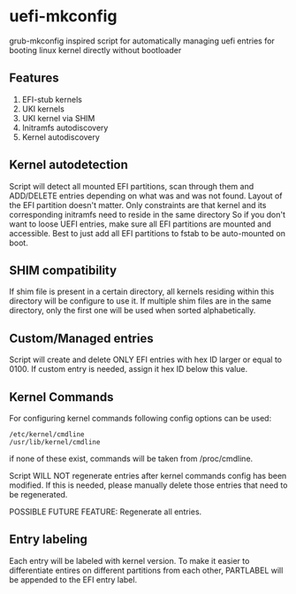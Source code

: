 # uefi-mkconfig
grub-mkconfig inspired script for automatically managing uefi entries for booting linux kernel directly without bootloader

## Features

1. EFI-stub kernels
2. UKI kernels
3. UKI kernel via SHIM
4. Initramfs autodiscovery
5. Kernel autodiscovery

## Kernel autodetection

Script will detect all mounted EFI partitions, scan through them and ADD/DELETE entries depending on what was and was not found.
Layout of the EFI partition doesn't matter. Only constraints are that kernel and its corresponding initramfs need to reside in the same directory
So if you don't want to loose UEFI entries, make sure all EFI partitions are mounted and accessible.
Best to just add all EFI partitions to fstab to be auto-mounted on boot.

## SHIM compatibility

If shim file is present in a certain directory, all kernels residing within this directory will be configure to use it.
If multiple shim files are in the same directory, only the first one will be used when sorted alphabetically.

## Custom/Managed entries

Script will create and delete ONLY EFI entries with hex ID larger or equal to 0100.
If custom entry is needed, assign it hex ID below this value.

## Kernel Commands

For configuring kernel commands following config options can be used:
```
/etc/kernel/cmdline
/usr/lib/kernel/cmdline
```

if none of these exist, commands will be taken from /proc/cmdline.

Script WILL NOT regenerate entries after kernel commands config has been modified. If this is needed, please manually delete those entries that need to be regenerated.

POSSIBLE FUTURE FEATURE: Regenerate all entries.

## Entry labeling

Each entry will be labeled with kernel version.
To make it easier to differentiate entires on different partitions from each other, PARTLABEL will be appended to the EFI entry label.
